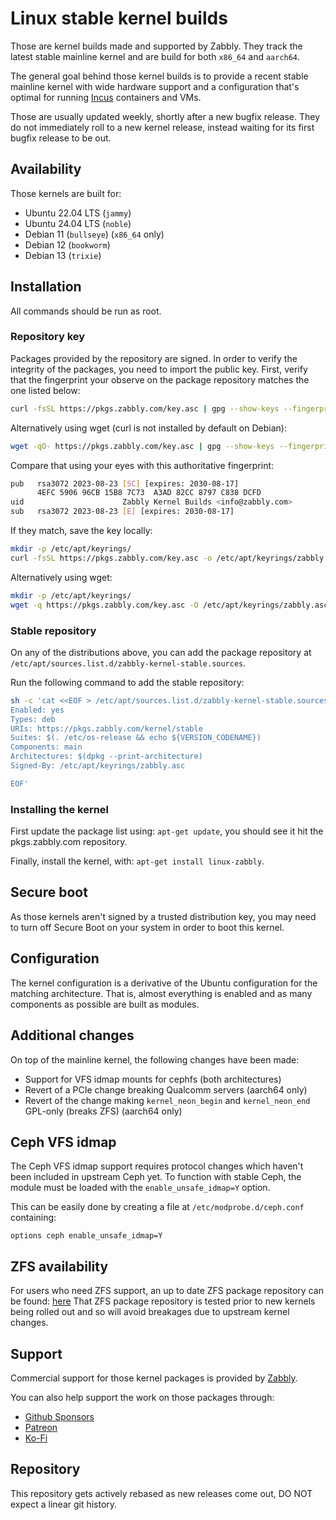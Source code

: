 # Linux stable kernel builds
Those are kernel builds made and supported by Zabbly.
They track the latest stable mainline kernel and are build for both `x86_64` and `aarch64`.

The general goal behind those kernel builds is to provide a recent
stable mainline kernel with wide hardware support and a configuration
that's optimal for running [Incus](https://github.com/lxc/incus) containers and VMs.

Those are usually updated weekly, shortly after a new bugfix release.
They do not immediately roll to a new kernel release, instead waiting for its first bugfix release to be out.

## Availability
Those kernels are built for:

 * Ubuntu 22.04 LTS (`jammy`)
 * Ubuntu 24.04 LTS (`noble`)
 * Debian 11 (`bullseye`) (`x86_64` only)
 * Debian 12 (`bookworm`)
 * Debian 13 (`trixie`)

## Installation

All commands should be run as root.

### Repository key

Packages provided by the repository are signed. In order to verify the integrity of the packages, you need to import the public key. First, verify that the fingerprint your observe on the package repository matches the one listed below:

```sh
curl -fsSL https://pkgs.zabbly.com/key.asc | gpg --show-keys --fingerprint
```

Alternatively using wget (curl is not installed by default on Debian):

```sh
wget -qO- https://pkgs.zabbly.com/key.asc | gpg --show-keys --fingerprint
```

Compare that using your eyes with this authoritative fingerprint:
```sh
pub   rsa3072 2023-08-23 [SC] [expires: 2030-08-17]
      4EFC 5906 96CB 15B8 7C73  A3AD 82CC 8797 C838 DCFD
uid                      Zabbly Kernel Builds <info@zabbly.com>
sub   rsa3072 2023-08-23 [E] [expires: 2030-08-17]
```

If they match, save the key locally:

```sh
mkdir -p /etc/apt/keyrings/
curl -fsSL https://pkgs.zabbly.com/key.asc -o /etc/apt/keyrings/zabbly.asc
```
Alternatively using wget:

```sh
mkdir -p /etc/apt/keyrings/
wget -q https://pkgs.zabbly.com/key.asc -O /etc/apt/keyrings/zabbly.asc
```


### Stable repository

On any of the distributions above, you can add the package repository at `/etc/apt/sources.list.d/zabbly-kernel-stable.sources`.

Run the following command to add the stable repository:

```sh
sh -c 'cat <<EOF > /etc/apt/sources.list.d/zabbly-kernel-stable.sources
Enabled: yes
Types: deb
URIs: https://pkgs.zabbly.com/kernel/stable
Suites: $(. /etc/os-release && echo ${VERSION_CODENAME})
Components: main
Architectures: $(dpkg --print-architecture)
Signed-By: /etc/apt/keyrings/zabbly.asc

EOF'
```

### Installing the kernel

First update the package list using: `apt-get update`, you should see it hit the pkgs.zabbly.com repository.

Finally, install the kernel, with: `apt-get install linux-zabbly`.

## Secure boot
As those kernels aren't signed by a trusted distribution key, you may
need to turn off Secure Boot on your system in order to boot this kernel.

## Configuration
The kernel configuration is a derivative of the Ubuntu configuration for the matching architecture.
That is, almost everything is enabled and as many components as possible are built as modules.

## Additional changes
On top of the mainline kernel, the following changes have been made:

 * Support for VFS idmap mounts for cephfs (both architectures)
 * Revert of a PCIe change breaking Qualcomm servers (aarch64 only)
 * Revert of the change making `kernel_neon_begin` and `kernel_neon_end` GPL-only (breaks ZFS) (aarch64 only)

## Ceph VFS idmap
The Ceph VFS idmap support requires protocol changes which haven't been included in upstream Ceph yet.
To function with stable Ceph, the module must be loaded with the `enable_unsafe_idmap=Y` option.

This can be easily done by creating a file at `/etc/modprobe.d/ceph.conf` containing:
```
options ceph enable_unsafe_idmap=Y
```

## ZFS availability
For users who need ZFS support, an up to date ZFS package repository can be found: [here](https://github.com/zabbly/zfs)
That ZFS package repository is tested prior to new kernels being rolled out and so will avoid breakages due to upstream kernel changes.

## Support
Commercial support for those kernel packages is provided by [Zabbly](https://zabbly.com).

You can also help support the work on those packages through:

 - [Github Sponsors](https://github.com/sponsors/stgraber)
 - [Patreon](https://patreon.com/stgraber)
 - [Ko-Fi](https://ko-fi.com/stgraber)

## Repository
This repository gets actively rebased as new releases come out, DO NOT expect a linear git history.

